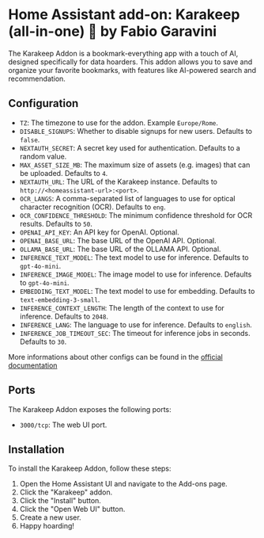 # Home Assistant add-on: Karakeep (all-in-one) 💾 by Fabio Garavini

The Karakeep Addon is a bookmark-everything app with a touch of AI, designed specifically for data hoarders. This addon allows you to save and organize your favorite bookmarks, with features like AI-powered search and recommendation.

## Configuration

- `TZ`: The timezone to use for the addon. Example `Europe/Rome`.
- `DISABLE_SIGNUPS`: Whether to disable signups for new users. Defaults to `false`.
- `NEXTAUTH_SECRET`: A secret key used for authentication. Defaults to a random value.
- `MAX_ASSET_SIZE_MB`: The maximum size of assets (e.g. images) that can be uploaded. Defaults to `4`.
- `NEXTAUTH_URL`: The URL of the Karakeep instance. Defaults to `http://<homeassistant-url>:<port>`.
- `OCR_LANGS`: A comma-separated list of languages to use for optical character recognition (OCR). Defaults to `eng`.
- `OCR_CONFIDENCE_THRESHOLD`: The minimum confidence threshold for OCR results. Defaults to `50`.
- `OPENAI_API_KEY`: An API key for OpenAI. Optional.
- `OPENAI_BASE_URL`: The base URL of the OpenAI API. Optional.
- `OLLAMA_BASE_URL`: The base URL of the OLLAMA API. Optional.
- `INFERENCE_TEXT_MODEL`: The text model to use for inference. Defaults to `gpt-4o-mini`.
- `INFERENCE_IMAGE_MODEL`: The image model to use for inference. Defaults to `gpt-4o-mini`.
- `EMBEDDING_TEXT_MODEL`: The text model to use for embedding. Defaults to `text-embedding-3-small`.
- `INFERENCE_CONTEXT_LENGTH`: The length of the context to use for inference. Defaults to `2048`.
- `INFERENCE_LANG`: The language to use for inference. Defaults to `english`.
- `INFERENCE_JOB_TIMEOUT_SEC`: The timeout for inference jobs in seconds. Defaults to `30`.

More informations about other configs can be found in the [official documentation](https://docs.karakeep.app/configuration)

## Ports

The Karakeep Addon exposes the following ports:

- `3000/tcp`: The web UI port.

## Installation

To install the Karakeep Addon, follow these steps:

1. Open the Home Assistant UI and navigate to the Add-ons page.
1. Click the "Karakeep" addon.
1. Click the "Install" button.
1. Click the "Open Web UI" button.
1. Create a new user.
1. Happy hoarding!
